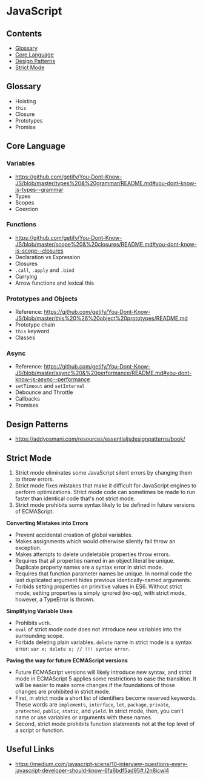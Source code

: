 JavaScript
==

## Contents

- [Glossary](#glossary)
- [Core Language](#core-language)
- [Design Patterns](#design-patterns)
- [Strict Mode](#strict-mode)

## Glossary

- Hoisting
- `this`
- Closure
- Prototypes
- Promise

## Core Language

### Variables

- https://github.com/getify/You-Dont-Know-JS/blob/master/types%20&%20grammar/README.md#you-dont-know-js-types--grammar
- Types
- Scopes
- Coercion

### Functions

- https://github.com/getify/You-Dont-Know-JS/blob/master/scope%20&%20closures/README.md#you-dont-know-js-scope--closures
- Declaration vs Expression
- Closures
- `.call`, `.apply` and `.bind`
- Currying
- Arrow functions and lexical this

### Prototypes and Objects

- Reference: https://github.com/getify/You-Dont-Know-JS/blob/master/this%20%26%20object%20prototypes/README.md
- Prototype chain
- `this` keyword
- Classes

### Async

- Reference: https://github.com/getify/You-Dont-Know-JS/blob/master/async%20&%20performance/README.md#you-dont-know-js-async--performance
- `setTimeout` and `setInterval`
- Debounce and Throttle
- Callbacks
- Promises

## Design Patterns

- https://addyosmani.com/resources/essentialjsdesignpatterns/book/

## Strict Mode

1. Strict mode eliminates some JavaScript silent errors by changing them to throw errors.
1. Strict mode fixes mistakes that make it difficult for JavaScript engines to perform optimizations. Strict mode code can sometimes be made to run faster than identical code that's not strict mode.
1. Strict mode prohibits some syntax likely to be defined in future versions of ECMAScript.

**Converting Mistakes into Errors**

- Prevent accidental creation of global variables.
- Makes assignments which would otherwise silently fail throw an exception.
- Makes attempts to delete undeletable properties throw errors.
- Requires that all properties named in an object literal be unique. Duplicate property names are a syntax error in strict mode.
- Requires that function parameter names be unique. In normal code the last duplicated argument hides previous identically-named arguments.
- Forbids setting properties on primitive values in ES6. Without strict mode, setting properties is simply ignored (no-op), with strict mode, however, a TypeError is thrown.

**Simplifying Variable Uses**
- Prohibits `with`.
- `eval` of strict mode code does not introduce new variables into the surrounding scope.
- Forbids deleting plain variables. `delete` name in strict mode is a syntax error: `var x; delete x; // !!! syntax error`.

**Paving the way for future ECMAScript versions**
- Future ECMAScript versions will likely introduce new syntax, and strict mode in ECMAScript 5 applies some restrictions to ease the transition. It will be easier to make some changes if the foundations of those changes are prohibited in strict mode.
- First, in strict mode a short list of identifiers become reserved keywords. These words are `implements`, `interface`, `let`, `package`, `private`, `protected`, `public`, `static`, and `yield`. In strict mode, then, you can't name or use variables or arguments with these names.
- Second, strict mode prohibits function statements not at the top level of a script or function.

## Useful Links

- https://medium.com/javascript-scene/10-interview-questions-every-javascript-developer-should-know-6fa6bdf5ad95#.l2n8icwl4
